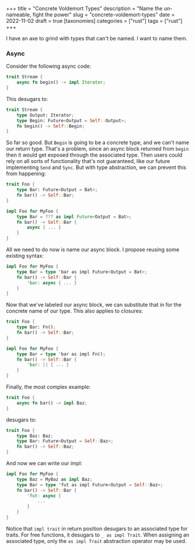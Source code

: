 +++
title = "Concrete Voldemort Types"
description = "Name the un-nameable, fight the power"
slug = "concrete-voldemort-types"
date = 2022-11-02
draft = true
[taxonomies]
categories = ["rust"]
tags = ["rust"]
+++

I have an axe to grind with types that can't be named. I want to name them.

### Async

Consider the following async code:

```rust
trait Stream {
    async fn begin() -> impl Iterator;
}
```

This desugars to:

```rust
trait Stream {
    type Output: Iterator;
    type Begin: Future<Output = Self::Output>;
    fn begin() -> Self::Begin;
}
```

So far so good. But `Begin` is going to be a concrete type, and we can't name our return type. That's a problem, since an async block returned from `begin`  then it would get exposed through the associated type. Then users could rely on all sorts of
functionality that's not guaranteed, like our future implementing `Send` and `Sync`. But with type
abstraction, we can prevent this from happening:

```rust
trait Foo {
    type Bar: Future<Output = Bat>;
    fn bar() -> Self::Bar;
}

impl Foo for MyFoo {
    type Bar = ??? as impl Future<Output = Bat>;
    fn bar() -> Self::Bar {
        async { ... }
    }
}
```

All we need to do now is name our async block. I propose reusing some existing syntax:

```rust
impl Foo for MyFoo {
    type Bar = type 'bar as impl Future<Output = Bat>;
    fn bar() -> Self::Bar {
        'bar: async { ... }
    }
}
```

Now that we've labeled our async block, we can substitute that in for the concrete name of our type.
This also applies to closures:

```rust
trait Foo {
    type Bar: Fn();
    fn bar() -> Self::Bar;
}

impl Foo for MyFoo {
    type Bar = type 'bar as impl Fn();
    fn bar() -> Self::Bar {
        'bar: || { ... }
    }
}
```

Finally, the most complex example:

```rust
trait Foo {
    async fn bar() -> impl Baz;
}
```

desugars to:

```rust
trait Foo {
    type Baz: Baz;
    type Bar: Future<Output = Self::Baz>;
    fn bar() -> Self::Baz;
}
```

And now we can write our impl:

```rust
impl Foo for MyFoo {
    type Baz = MyBaz as impl Baz;
    type Bar = type 'fut as impl Future<Output = Self::Baz>;
    fn bar() -> Self::Bar {
        'fut: async {
            ...
        }
    }
}
```

Notice that `impl trait` in return position desugars to an associated type for traits. For free
functions, it desugars to `_ as impl Trait`. When assigning an associated type, only the
`as impl Trait` abstraction operator may be used.

